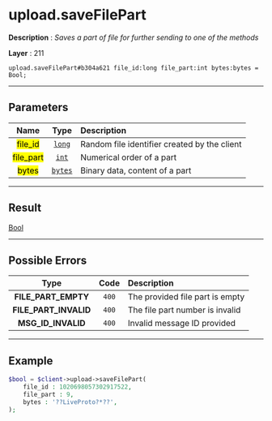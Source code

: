 # upload.saveFilePart

**Description** : *Saves a part of file for further sending to one of the methods*

**Layer** : 211

```tl
upload.saveFilePart#b304a621 file_id:long file_part:int bytes:bytes = Bool;
```

---

## Parameters

| Name | Type | Description |
| :---: | :---: | :--- |
| <mark>file_id</mark> | [`long`](type/long) | Random file identifier created by the client |
| <mark>file_part</mark> | [`int`](type/int) | Numerical order of a part |
| <mark>bytes</mark> | [`bytes`](type/bytes) | Binary data, content of a part |

---

## Result

[Bool](type/Bool)

---

## Possible Errors

| Type | Code | Description |
| :---: | :---: | :--- |
| **FILE_PART_EMPTY** | `400` | The provided file part is empty |
| **FILE_PART_INVALID** | `400` | The file part number is invalid |
| **MSG_ID_INVALID** | `400` | Invalid message ID provided |

---

## Example

```php
$bool = $client->upload->saveFilePart(
	file_id : 1020698057302917522,
	file_part : 9,
	bytes : '??LiveProto?*??',
);
```